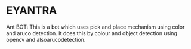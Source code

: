 # EYANTRA
Ant BOT: This is a bot which uses pick and place  mechanism using color and aruco detection. It does this by colour and object detection using opencv and alsoarucodetection.
